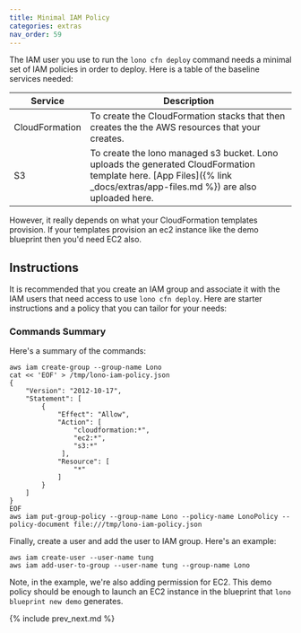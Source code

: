 ```yaml
---
title: Minimal IAM Policy
categories: extras
nav_order: 59
---
```


The IAM user you use to run the `lono cfn deploy` command needs a minimal set of IAM policies in order to deploy. Here is a table of the baseline services needed:

Service | Description
--- | ---
CloudFormation | To create the CloudFormation stacks that then creates the the AWS resources that your creates.
S3 | To create the lono managed s3 bucket. Lono uploads the generated CloudFormation template here. [App Files]({% link _docs/extras/app-files.md %}) are also uploaded here.

However, it really depends on what your CloudFormation templates provision. If your templates provision an ec2 instance like the demo blueprint then you'd need EC2 also.

## Instructions

It is recommended that you create an IAM group and associate it with the IAM users that need access to use `lono cfn deploy`.  Here are starter instructions and a policy that you can tailor for your needs:

### Commands Summary

Here's a summary of the commands:

    aws iam create-group --group-name Lono
    cat << 'EOF' > /tmp/lono-iam-policy.json
    {
        "Version": "2012-10-17",
        "Statement": [
            {
                "Effect": "Allow",
                "Action": [
                    "cloudformation:*",
                    "ec2:*",
                    "s3:*"
                 ],
                "Resource": [
                    "*"
                ]
            }
        ]
    }
    EOF
    aws iam put-group-policy --group-name Lono --policy-name LonoPolicy --policy-document file:///tmp/lono-iam-policy.json

Finally, create a user and add the user to IAM group. Here's an example:

    aws iam create-user --user-name tung
    aws iam add-user-to-group --user-name tung --group-name Lono

Note, in the example, we're also adding permission for EC2. This demo policy should be enough to launch an EC2 instance in the blueprint that `lono blueprint new demo` generates.

{% include prev_next.md %}
